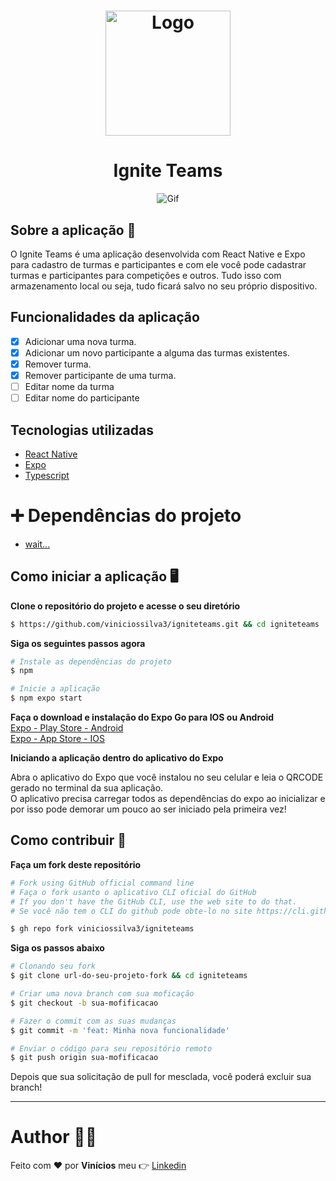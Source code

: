 <h1 align="center">
  <img 
  alt="Logo" 
  src="https://user-images.githubusercontent.com/56976328/202029005-c4df0f86-fae1-4aa0-8b80-85e6f791ae8b.png" 
  width="200px">
</h1>

<h1 align="center">
  Ignite Teams
</h1>

<p align="center">
  <img alt="Gif" src="https://user-images.githubusercontent.com/56976328/202027903-a802a6b1-aca2-45df-a1e5-ed8ee430d442.gif" />
</p>

## Sobre a aplicação :open_file_folder:

O Ignite Teams é uma aplicação desenvolvida com React Native e Expo para cadastro de turmas e participantes e com ele você pode cadastrar turmas e participantes para competições e outros. Tudo isso com armazenamento local ou seja, tudo ficará salvo no seu próprio dispositivo.

## Funcionalidades da aplicação

- [x] Adicionar uma nova turma.
- [x] Adicionar um novo participante a alguma das turmas existentes.
- [x] Remover turma.
- [x] Remover participante de uma turma.
- [ ] Editar nome da turma
- [ ] Editar nome do participante

## Tecnologias utilizadas

- [React Native](https://reactnative.dev)
- [Expo](https://expo.dev)
- [Typescript](https://www.typescriptlang.org)

# :heavy_plus_sign: Dependências do projeto

- [wait...](#)

## Como iniciar a aplicação :desktop_computer:

**Clone o repositório do projeto e acesse o seu diretório**

```bash
$ https://github.com/viniciossilva3/igniteteams.git && cd igniteteams
```

**Siga os seguintes passos agora**

```bash
# Instale as dependências do projeto
$ npm

# Inicie a aplicação
$ npm expo start
```

**Faça o download e instalação do Expo Go para IOS ou Android**
<br>
[Expo - Play Store - Android](https://apps.apple.com/app/apple-store/id982107779)
<br>
[Expo - App Store - IOS](https://apps.apple.com/app/apple-store/id982107779)

**Iniciando a aplicação dentro do aplicativo do Expo**
<br>

<p>
    Abra o aplicativo do Expo que você instalou no seu celular e leia o QRCODE gerado no terminal da sua aplicação.
    <br>
    O aplicativo precisa carregar todos as dependências do expo ao inicializar e por isso pode demorar um pouco ao ser iniciado pela primeira vez!    
</p>

## Como contribuir :thinking:

**Faça um fork deste repositório**

```bash
# Fork using GitHub official command line
# Faça o fork usanto o aplicativo CLI oficial do GitHub
# If you don't have the GitHub CLI, use the web site to do that.
# Se você não tem o CLI do github pode obte-lo no site https://cli.github.com/

$ gh repo fork viniciossilva3/igniteteams
```

**Siga os passos abaixo**

```bash
# Clonando seu fork
$ git clone url-do-seu-projeto-fork && cd igniteteams

# Criar uma nova branch com sua moficação
$ git checkout -b sua-mofificacao

# Fazer o commit com as suas mudanças
$ git commit -m 'feat: Minha nova funcionalidade'

# Enviar o código para seu repositório remoto
$ git push origin sua-mofificacao
```

Depois que sua solicitação de pull for mesclada, você poderá excluir sua branch!

---

# Author :man_technologist:

Feito com :heart: por **Vinícios** meu :point_right: [Linkedin](https://www.linkedin.com/in/vinicios-batista-da-silva/)
